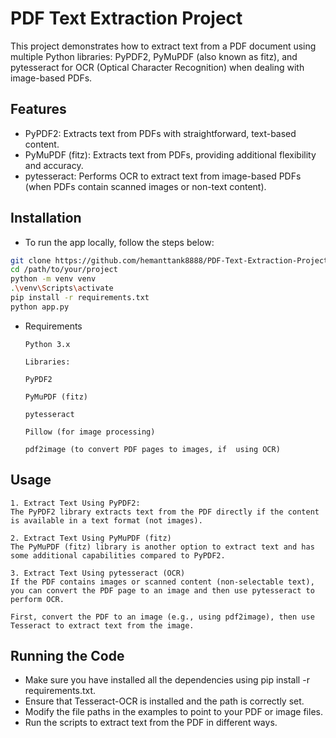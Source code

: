 # PDF Text Extraction Project
This project demonstrates how to extract text from a PDF document using multiple Python libraries: PyPDF2, PyMuPDF (also known as fitz), and pytesseract for OCR (Optical Character Recognition) when dealing with image-based PDFs.

## Features
- PyPDF2: Extracts text from PDFs with straightforward, text-based content.
- PyMuPDF (fitz): Extracts text from PDFs, providing additional flexibility and accuracy.
- pytesseract: Performs OCR to extract text from image-based PDFs (when PDFs contain scanned images or non-text content).


## Installation
- To run the app locally, follow the steps below:
```bash
git clone https://github.com/hemanttank8888/PDF-Text-Extraction-Project.git
cd /path/to/your/project
python -m venv venv
.\venv\Scripts\activate
pip install -r requirements.txt
python app.py
```
- Requirements

    `Python 3.x`

    `Libraries:`

    `PyPDF2`

    `PyMuPDF (fitz)`

    `pytesseract`

    `Pillow (for image processing)`

    `pdf2image (to convert PDF pages to images, if  using OCR)`
## Usage

    1. Extract Text Using PyPDF2:
    The PyPDF2 library extracts text from the PDF directly if the content is available in a text format (not images).

    2. Extract Text Using PyMuPDF (fitz)
    The PyMuPDF (fitz) library is another option to extract text and has some additional capabilities compared to PyPDF2.

    3. Extract Text Using pytesseract (OCR)
    If the PDF contains images or scanned content (non-selectable text), you can convert the PDF page to an image and then use pytesseract to perform OCR.

    First, convert the PDF to an image (e.g., using pdf2image), then use Tesseract to extract text from the image.




## Running the Code
- Make sure you have installed all the dependencies using pip install -r requirements.txt.
- Ensure that Tesseract-OCR is installed and the path is correctly set.
- Modify the file paths in the examples to point to your PDF or image files.
- Run the scripts to extract text from the PDF in different ways.
